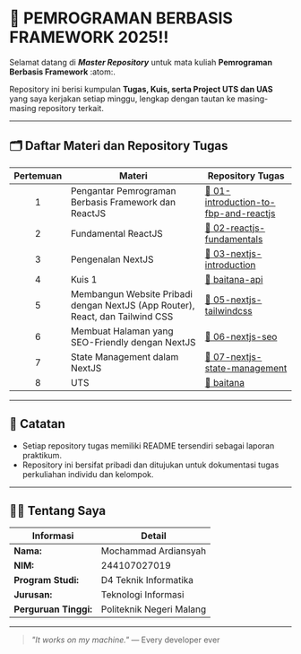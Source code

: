 # 📘 PEMROGRAMAN BERBASIS FRAMEWORK 2025‼️

Selamat datang di __*Master Repository*__ untuk mata kuliah **Pemrograman Berbasis Framework** :atom:.

Repository ini berisi kumpulan **Tugas, Kuis, serta Project UTS dan UAS** yang saya kerjakan setiap minggu, lengkap dengan tautan ke masing-masing repository terkait.

---

## 🗂️ Daftar Materi dan Repository Tugas

| Pertemuan | Materi                                | Repository Tugas                                                                 |
|:---------:|---------------------------------------|----------------------------------------------------------------------------------|
| 1 | Pengantar Pemrograman Berbasis Framework dan ReactJS | [🔗 01-introduction-to-fbp-and-reactjs](https://github.com/mchardians/01-introduction-to-fbp-and-reactjs) |
| 2 | Fundamental ReactJS | [🔗 02-reactjs-fundamentals](https://github.com/mchardians/02-reactjs-fundamentals) |
| 3 | Pengenalan NextJS | [🔗 03-nextjs-introduction](https://github.com/mchardians/03-nextjs-introduction) |
| 4 | Kuis 1 | [🔗 baitana-api](https://github.com/mchardians/baitana-api) |
| 5 | Membangun Website Pribadi dengan NextJS (App Router), React, dan Tailwind CSS | [🔗 05-nextjs-tailwindcss](https://github.com/mchardians/05-nextjs-tailwindcss-and-06-nextjs-seo) |
| 6 | Membuat Halaman yang SEO-Friendly dengan NextJS | [🔗 06-nextjs-seo](https://github.com/mchardians/05-nextjs-tailwindcss-and-06-nextjs-seo) |
| 7 | State Management dalam NextJS | [🔗 07-nextjs-state-management](https://github.com/mchardians/07-nextjs-state-management) |
| 8 | UTS | [🔗 baitana](https://github.com/mchardians/baitana) |

---

## 📌 Catatan

- Setiap repository tugas memiliki README tersendiri sebagai laporan praktikum.
- Repository ini bersifat pribadi dan ditujukan untuk dokumentasi tugas perkuliahan individu dan kelompok.

---

## 👨‍🎓 Tentang Saya

| Informasi            | Detail                                   |
|----------------------|------------------------------------------|
| **Nama:**            | Mochammad Ardiansyah                     |
| **NIM:**             | 244107027019                             |
| **Program Studi:**   | D4 Teknik Informatika                    |
| **Jurusan:**         | Teknologi Informasi                      |
| **Perguruan Tinggi:**| Politeknik Negeri Malang                 |

---

> _"It works on my machine."_
— Every developer ever
